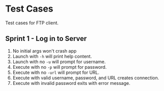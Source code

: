 # Test Cases
Test cases for FTP client.

## Sprint 1 - Log in to Server

1. No initial args won't crash app
2. Launch with ```-h``` will print help content.
3. Launch with no ```-u``` will prompt for username.
4. Execute with no ```-p``` will prompt for password.
5. Execute with no ```-url``` will prompt for URL.
6. Execute with valid username, password, and URL creates connection.
7. Execute with invalid password exits with error message.
  
